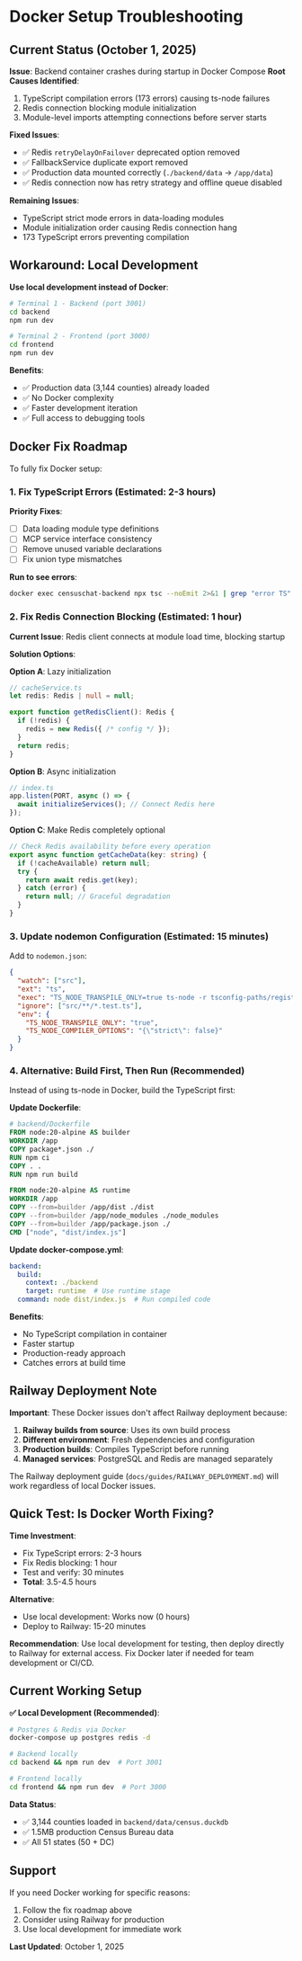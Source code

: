 # Docker Setup Troubleshooting

## Current Status (October 1, 2025)

**Issue**: Backend container crashes during startup in Docker Compose
**Root Causes Identified**:
1. TypeScript compilation errors (173 errors) causing ts-node failures
2. Redis connection blocking module initialization
3. Module-level imports attempting connections before server starts

**Fixed Issues**:
- ✅ Redis `retryDelayOnFailover` deprecated option removed
- ✅ FallbackService duplicate export removed
- ✅ Production data mounted correctly (`./backend/data` → `/app/data`)
- ✅ Redis connection now has retry strategy and offline queue disabled

**Remaining Issues**:
- TypeScript strict mode errors in data-loading modules
- Module initialization order causing Redis connection hang
- 173 TypeScript errors preventing compilation

## Workaround: Local Development

**Use local development instead of Docker**:

```bash
# Terminal 1 - Backend (port 3001)
cd backend
npm run dev

# Terminal 2 - Frontend (port 3000)
cd frontend
npm run dev
```

**Benefits**:
- ✅ Production data (3,144 counties) already loaded
- ✅ No Docker complexity
- ✅ Faster development iteration
- ✅ Full access to debugging tools

## Docker Fix Roadmap

To fully fix Docker setup:

### 1. Fix TypeScript Errors (Estimated: 2-3 hours)

**Priority Fixes**:
- [ ] Data loading module type definitions
- [ ] MCP service interface consistency
- [ ] Remove unused variable declarations
- [ ] Fix union type mismatches

**Run to see errors**:
```bash
docker exec censuschat-backend npx tsc --noEmit 2>&1 | grep "error TS"
```

### 2. Fix Redis Connection Blocking (Estimated: 1 hour)

**Current Issue**: Redis client connects at module load time, blocking startup

**Solution Options**:

**Option A**: Lazy initialization
```typescript
// cacheService.ts
let redis: Redis | null = null;

export function getRedisClient(): Redis {
  if (!redis) {
    redis = new Redis({ /* config */ });
  }
  return redis;
}
```

**Option B**: Async initialization
```typescript
// index.ts
app.listen(PORT, async () => {
  await initializeServices(); // Connect Redis here
});
```

**Option C**: Make Redis completely optional
```typescript
// Check Redis availability before every operation
export async function getCacheData(key: string) {
  if (!cacheAvailable) return null;
  try {
    return await redis.get(key);
  } catch (error) {
    return null; // Graceful degradation
  }
}
```

### 3. Update nodemon Configuration (Estimated: 15 minutes)

Add to `nodemon.json`:
```json
{
  "watch": ["src"],
  "ext": "ts",
  "exec": "TS_NODE_TRANSPILE_ONLY=true ts-node -r tsconfig-paths/register src/index.ts",
  "ignore": ["src/**/*.test.ts"],
  "env": {
    "TS_NODE_TRANSPILE_ONLY": "true",
    "TS_NODE_COMPILER_OPTIONS": "{\"strict\": false}"
  }
}
```

### 4. Alternative: Build First, Then Run (Recommended)

Instead of using ts-node in Docker, build the TypeScript first:

**Update Dockerfile**:
```dockerfile
# backend/Dockerfile
FROM node:20-alpine AS builder
WORKDIR /app
COPY package*.json ./
RUN npm ci
COPY . .
RUN npm run build

FROM node:20-alpine AS runtime
WORKDIR /app
COPY --from=builder /app/dist ./dist
COPY --from=builder /app/node_modules ./node_modules
COPY --from=builder /app/package.json ./
CMD ["node", "dist/index.js"]
```

**Update docker-compose.yml**:
```yaml
backend:
  build:
    context: ./backend
    target: runtime  # Use runtime stage
  command: node dist/index.js  # Run compiled code
```

**Benefits**:
- No TypeScript compilation in container
- Faster startup
- Production-ready approach
- Catches errors at build time

## Railway Deployment Note

**Important**: These Docker issues don't affect Railway deployment because:

1. **Railway builds from source**: Uses its own build process
2. **Different environment**: Fresh dependencies and configuration
3. **Production builds**: Compiles TypeScript before running
4. **Managed services**: PostgreSQL and Redis are managed separately

The Railway deployment guide (`docs/guides/RAILWAY_DEPLOYMENT.md`) will work regardless of local Docker issues.

## Quick Test: Is Docker Worth Fixing?

**Time Investment**:
- Fix TypeScript errors: 2-3 hours
- Fix Redis blocking: 1 hour
- Test and verify: 30 minutes
- **Total**: 3.5-4.5 hours

**Alternative**:
- Use local development: Works now (0 hours)
- Deploy to Railway: 15-20 minutes

**Recommendation**: Use local development for testing, then deploy directly to Railway for external access. Fix Docker later if needed for team development or CI/CD.

## Current Working Setup

**✅ Local Development (Recommended)**:
```bash
# Postgres & Redis via Docker
docker-compose up postgres redis -d

# Backend locally
cd backend && npm run dev  # Port 3001

# Frontend locally
cd frontend && npm run dev  # Port 3000
```

**Data Status**:
- ✅ 3,144 counties loaded in `backend/data/census.duckdb`
- ✅ 1.5MB production Census Bureau data
- ✅ All 51 states (50 + DC)

## Support

If you need Docker working for specific reasons:
1. Follow the fix roadmap above
2. Consider using Railway for production
3. Use local development for immediate work

**Last Updated**: October 1, 2025
